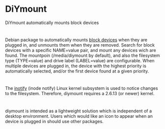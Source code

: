 # DiYmount
DiYmount automatically mounts block devices
#
Debian package to automatically mounts [block devices](http://www.linuxjournal.com/article/2890) when they are plugged in, and unmounts them when they are removed. Search for block devices with a specific NAME=value pair, and mount any devices wich are found. The mountpoin (/media/diymount by default), and also the filesystem type (TYPE=value) and drive label (LABEL=value) are configurable. 
When multiple devices are plugged in, the device with the highest priority is automatically selected, and/or 
the first device found at a given  priority.
#
The [inotify](https://lwn.net/Articles/604686/) (inode notify) Linux kernel subsystem is used to notice changes to the filesystem. Therefore, diymount requires a 2.6.13 (or newer) kernel.
#
diymount is intended as a lightweight solution which is independent of a desktop environment. Users which would like an icon to appear when an device is plugged in should use other packages.
#

